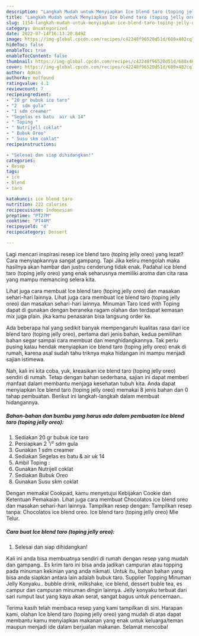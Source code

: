 ```yaml
---
description: "Langkah Mudah untuk Menyiapkan Ice blend taro (toping jelly oreo) yang Lezat, Buat Buka Puasa Sempurna"
title: "Langkah Mudah untuk Menyiapkan Ice blend taro (toping jelly oreo) yang Lezat, Buat Buka Puasa Sempurna"
slug: 1154-langkah-mudah-untuk-menyiapkan-ice-blend-taro-toping-jelly-oreo-yang-lezat-buat-buka-puasa-sempurna
category: Uncategorized
date: 2022-07-14T16:13:20.849Z
image: https://img-global.cpcdn.com/recipes/c42248f96520d51d/680x482cq70/ice-blend-taro-toping-jelly-oreo-foto-resep-utama.jpg
hideToc: false
enableToc: true
enableTocContent: false
thumbnail: https://img-global.cpcdn.com/recipes/c42248f96520d51d/680x482cq70/ice-blend-taro-toping-jelly-oreo-foto-resep-utama.jpg
cover: https://img-global.cpcdn.com/recipes/c42248f96520d51d/680x482cq70/ice-blend-taro-toping-jelly-oreo-foto-resep-utama.jpg
author: Admin
authorAv: notfound
ratingvalue: 4.1
reviewcount: 7
recipeingredient:
- "20 gr bubuk ice taro"
- "2  sdm gula"
- "1 sdm creamer"
- "Segelas es batu  air uk 14"
- " Toping "
- " Nutrijell coklat"
- " Bubuk Oreo"
- " Susu skm coklat"
recipeinstructions:

- "Selesai dan siap dihidangkan!"
categories:
- Resep
tags:
- ice
- blend
- taro

katakunci: ice blend taro 
nutrition: 222 calories
recipecuisine: Indonesian
preptime: "PT27M"
cooktime: "PT44M"
recipeyield: "4"
recipecategory: Dessert

---
```



Lagi mencari inspirasi resep ice blend taro (toping jelly oreo) yang lezat? Cara menyiapkannya sangat gampang. Tapi Jika keliru mengolah maka hasilnya akan hambar dan justru cenderung tidak enak. Padahal ice blend taro (toping jelly oreo) yang enak seharusnya memiliki aroma dan cita rasa yang mampu memancing selera kita.


Lihat juga cara membuat Ice blend taro (toping jelly oreo) dan masakan sehari-hari lainnya. Lihat juga cara membuat Ice blend taro (toping jelly oreo) dan masakan sehari-hari lainnya. Minuman Taro Iced with Toping dapat di gunakan dengan beraneka ragam olahan dan terdapat kemasan mix juga plain. jika kamu penasaran bisa langsung order ke.

Ada beberapa hal yang sedikit banyak mempengaruhi kualitas rasa dari ice blend taro (toping jelly oreo), pertama dari jenis bahan, kedua pemilihan bahan segar sampai cara membuat dan menghidangkannya. Tak perlu pusing kalau hendak menyiapkan ice blend taro (toping jelly oreo) enak di rumah, karena asal sudah tahu triknya maka hidangan ini mampu menjadi sajian istimewa.


Nah, kali ini kita coba, yuk, kreasikan ice blend taro (toping jelly oreo) sendiri di rumah. Tetap dengan bahan sederhana, sajian ini dapat memberi manfaat dalam membantu menjaga kesehatan tubuh kita. Anda dapat menyiapkan Ice blend taro (toping jelly oreo) memakai 8 jenis bahan dan 0 tahap pembuatan. Berikut ini langkah-langkah dalam membuat hidangannya.

<!--inarticleads1-->

##### Bahan-bahan dan bumbu yang harus ada dalam pembuatan Ice blend taro (toping jelly oreo):

1. Sediakan 20 gr bubuk ice taro
1. Persiapkan 2 ¹/² sdm gula
1. Gunakan 1 sdm creamer
1. Sediakan Segelas es batu &amp; air uk 14
1. Ambil  Toping :
1. Gunakan  Nutrijell coklat
1. Sediakan  Bubuk Oreo
1. Gunakan  Susu skm coklat


Dengan memakai Cookpad, kamu menyetujui Kebijakan Cookie dan Ketentuan Pemakaian. Lihat juga cara membuat Chocolatos ice blend oreo dan masakan sehari-hari lainnya. Tampilkan resep dengan: Tampilkan resep tanpa: Chocolatos ice blend oreo. Ice blend taro (toping jelly oreo) Mie Telur. 

<!--inarticleads2-->

##### Cara buat Ice blend taro (toping jelly oreo):


1. Selesai dan siap dihidangkan!

Kali ini anda bisa membuatnya sendiri di rumah dengan resep yang mudah dan gampang.. Es krim taro ini bisa anda jadikan campuran atau topping pada minuman kekinian yang anda nikmati. Untuk itu, bahan bahan yang bisa anda siapkan antara lain adalah bubuk taro. Supplier Topping Minuman Jelly Konyaku.. bubble drink, milkshake, ice blend, dessert buble tea, es campur dan campuran minuman dingin lainnya. Jelly konyaku terbuat dari sari rumput laut yang kaya akan serat, sangat bagus untuk pencernaan.. 

Terima kasih telah membaca resep yang kami tampilkan di sini. Harapan kami, olahan Ice blend taro (toping jelly oreo) yang mudah di atas dapat membantu kamu menyiapkan makanan yang enak untuk keluarga/teman maupun menjadi ide dalam berjualan makanan. Selamat mencoba!
